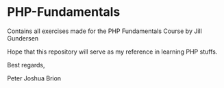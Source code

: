 # PHP-Fundamentals

Contains all exercises made for the PHP Fundamentals Course by Jill Gundersen

Hope that this repository will serve as my reference in learning PHP stuffs.

Best regards,

Peter Joshua Brion
